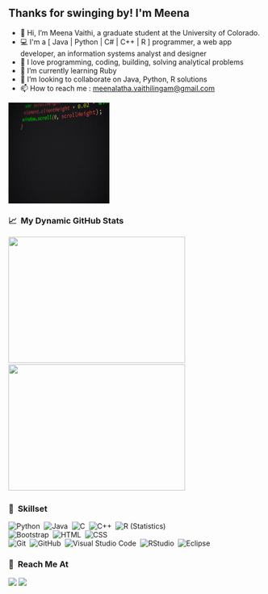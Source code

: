 

<h2>Thanks for swinging by! I'm Meena</h2>

- 👋 Hi, I’m Meena Vaithi, a graduate student at the University of Colorado. 
- 💻 I'm a [ Java | Python | C# | C++ | R ] programmer, a web app developer, an information systems analyst and designer
- 💞️ I love programming, coding, building, solving analytical problems
- 🌱 I’m currently learning Ruby
- 👀 I’m looking to collaborate on Java, Python, R solutions
- 📫 How to reach me : meenalatha.vaithilingam@gmail.com

<img alt = "Coding animated" src = "./resources/gif/giphy_coding.gif" width = "200" height = "200" align = "center" />  


### 📈 &nbsp;My Dynamic GitHub Stats


<a align = "left" href="https://github.com/meenalathav">
  <img height="250" width = "350" src="https://github-readme-stats-eight-theta.vercel.app/api?username=meenalathav&show_icons=true&theme=tokyonight&include_all_commits=true&count_private=true" />
</a>


<a align = "right" href="https://github.com/meenalathav">
  <img height="250" width = "350" src="https://github-readme-stats-eight-theta.vercel.app/api/top-langs/?username=meenalathav&langs_count=8&theme=algolia&layout=compact" />
</a>


### 🧮 &nbsp;Skillset

![Python](https://img.shields.io/badge/-Python-05122A?style=flat&logo=python)&nbsp;
![Java](https://img.shields.io/badge/-Java-05122A?style=flat&logo=Java&logoColor=FFA518)&nbsp;
![C](https://img.shields.io/badge/-C-05122A?style=flat&logo=C&logoColor=A8B9CC)&nbsp;
![C++](https://img.shields.io/badge/-C++-05122A?style=flat&logo=C%2B%2B&logoColor=00599C)&nbsp;
![R (Statistics)](https://img.shields.io/badge/-R-05122A?style=flat&logo=R&logoColor=276DC3)\
![Bootstrap](https://img.shields.io/badge/-Bootstrap-05122A?style=flat&logo=bootstrap&logoColor=563D7C)&nbsp;
![HTML](https://img.shields.io/badge/-HTML-05122A?style=flat&logo=HTML5)&nbsp;
![CSS](https://img.shields.io/badge/-CSS-05122A?style=flat&logo=CSS3&logoColor=1572B6)\
![Git](https://img.shields.io/badge/-Git-05122A?style=flat&logo=git)&nbsp;
![GitHub](https://img.shields.io/badge/-GitHub-05122A?style=flat&logo=github)&nbsp;
![Visual Studio Code](https://img.shields.io/badge/-Visual%20Studio%20Code-05122A?style=flat&logo=visual-studio-code&logoColor=007ACC)&nbsp;
![RStudio](https://img.shields.io/badge/-RStudio-05122A?style=flat&logo=rstudio)&nbsp;
![Eclipse](https://img.shields.io/badge/-Eclipse-05122A?style=flat&logo=eclipse-ide)&nbsp;
<!--![JavaScript](https://img.shields.io/badge/-JavaScript-05122A?style=flat&logo=javascript)&nbsp;-->
<!--![React](https://img.shields.io/badge/-React-05122A?style=flat&logo=react)&nbsp;
![Node.js](https://img.shields.io/badge/-Node.js-05122A?style=flat&logo=node.js)&nbsp;
![Django](https://img.shields.io/badge/-Django-05122A?style=flat&logo=django&logoColor=092E20)&nbsp;
![Flask](https://img.shields.io/badge/-Flask-05122A?style=flat&logo=flask)&nbsp;-->
<!--![Markdown](https://img.shields.io/badge/-Markdown-05122A?style=flat&logo=markdown)\-->
<!--![Illustrator](https://img.shields.io/badge/-Illustrator-05122A?style=flat&logo=adobe-illustrator)&nbsp;
![Photoshop](https://img.shields.io/badge/-Photoshop-05122A?style=flat&logo=adobe-photoshop)&nbsp;
![InDesign](https://img.shields.io/badge/-InDesign-05122A?style=flat&logo=adobe-indesign)-->


### 🔗 &nbsp;Reach Me At

<p align="left">
<a href="https://www.linkedin.com/in/meena-vaithi/"><img src="https://img.shields.io/badge/-Meena%20Vaithi-0077B5?style=flat-square&logo=Linkedin&logoColor=white"/></a>
<a href="mailto:meenalatha.vaithilingam@gmail.com"><img src="https://img.shields.io/badge/-Mail%20Me%20@-D14836?style=flat-square&logo=Gmail&logoColor=white"/></a>
</p>

<!---
meenalathav/meenalathav is a ✨ special ✨ repository because its `README.md` (this file) appears on your GitHub profile.
You can click the Preview link to take a look at your changes.
--->

